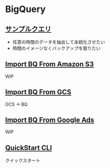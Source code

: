 # BigQuery

## [サンプルクエリ](./sample_query/README.md)

+ 任意の時間のデータを抽出して永続化させたい
+ 時間のイメージなくバックアップを取りたい

## [Import BQ From Amazon S3](./import-bq-from-amazons3)

WIP

## [Import BQ From GCS](./import-bq-from-gcs)

GCS -> BQ

## [Import BQ From Google Ads](./import-bq-from-googleads)

WIP

## [QuickStart CLI](./quickstart-cli)

クイックスタート
